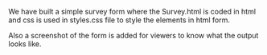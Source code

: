 We have built a simple survey form where the Survey.html is coded in html and css is used in styles.css file to style the elements in html form.

Also a screenshot of the form is added for viewers to know what the output looks like.
